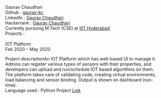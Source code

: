 Gaurav Chaudhari <br />
Github : <a href="https://github.com/gaurav-kc" target = "_blank">gaurav-kc</a> <br />
LinkedIn : <a href="https://www.linkedin.com/in/gauravkc" target = "_blank">Gaurav Chaudhari</a> <br />
Hackerrank : <a href="https://www.hackerrank.com/2019201045_Gaura" target = "_blank">Gaurav Chaudhari</a> <br />
Currently pursuing M.Tech (CSE) at <a href="https://www.iiit.ac.in/" target = "_blank">IIIT Hyderabad</a> <br />
Projects : <br /><br />
IOT Platform <br />
Feb 2020 – May 2020<br />

Project descriptionAn IOT Platform which has web based UI to manage it. Admins can register various types of sensors with their properties, and developers can upload and run/schedule IOT based algorithms on them. The platform takes care of validating code, creating virtual environments, load balancing and sensor binding. Output is shown on dashboard (run-time).<br />
Language used : Python
Project <a href="https://github.com/gaurav-kc/IOT_Platform" target = "_blank">Link</a>
<br />




